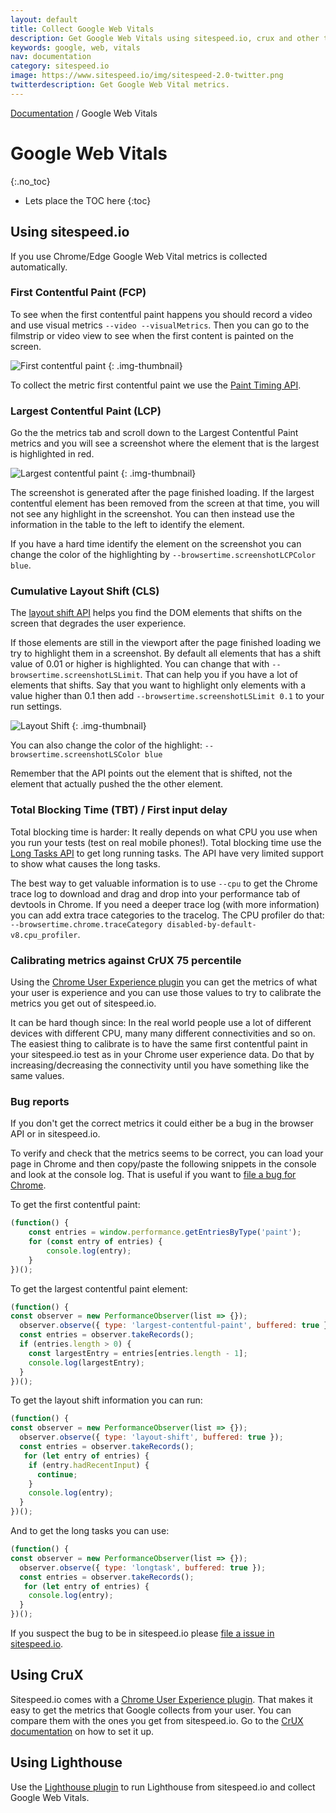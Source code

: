 ```yaml
---
layout: default
title: Collect Google Web Vitals
description: Get Google Web Vitals using sitespeed.io, crux and other tools.
keywords: google, web, vitals
nav: documentation
category: sitespeed.io
image: https://www.sitespeed.io/img/sitespeed-2.0-twitter.png
twitterdescription: Get Google Web Vital metrics.
---
```

[Documentation](/documentation/sitespeed.io/) / Google Web Vitals

# Google Web Vitals
{:.no_toc}

* Lets place the TOC here
{:toc}

## Using sitespeed.io
If you use Chrome/Edge Google Web Vital metrics is collected automatically.

### First Contentful Paint (FCP)

To see when the first contentful paint happens you should record a video and use visual metrics ```--video --visualMetrics```. Then you can go to the filmstrip or video view to see when the first content is painted on the screen.

![First contentful paint]({{site.baseurl}}/img/filmstrip-ls.jpg)
{: .img-thumbnail}

To collect the metric first contentful paint we use the [Paint Timing API](https://w3c.github.io/paint-timing/).

### Largest Contentful Paint (LCP)

Go the the metrics tab and scroll down to the Largest Contentful Paint metrics and you will see a screenshot where the element that is the largest is highlighted in red. 

![Largest contentful paint]({{site.baseurl}}/img/lcp-result.png)
{: .img-thumbnail}

The screenshot is generated after the page finished loading. If the largest contentful element has been removed from the screen at that time, you will not see any highlight in the screenshot. You can then instead use the information in the table to the left to identify the element.

If you have a hard time identify the element on the screenshot you can change the color of the highlighting by `--browsertime.screenshotLCPColor blue`.
### Cumulative Layout Shift (CLS)

The [layout shift API](https://wicg.github.io/layout-instability/) helps you find the DOM elements that shifts on the screen that degrades the user experience. 

If those elements are still in the viewport after the page finished loading we try to highlight them in a screenshot. By default all elements that has a shift value of 0.01 or higher is highlighted. You can change that with `--browsertime.screenshotLSLimit`. That can help you if you have a lot of elements that shifts. Say that you want to highlight only elements with a value higher than 0.1 then add `--browsertime.screenshotLSLimit 0.1` to your run settings.

![Layout Shift]({{site.baseurl}}/img/ls-result.png)
{: .img-thumbnail}

You can also change the color of the highlight: `--browsertime.screenshotLSColor blue`

Remember that the  API points out the element that is shifted, not the element that actually pushed the the other element.

### Total Blocking Time (TBT) / First input delay
Total blocking time is harder: It really depends on what CPU you use when you run your tests (test on real mobile phones!). Total blocking time use the [Long Tasks API](https://w3c.github.io/longtasks/) to get long running tasks. The API have very limited support to show what causes the long tasks. 

The best way to get valuable information is to use `--cpu` to get the Chrome trace log to download and drag and drop into your performance tab of devtools in Chrome. If you need a deeper trace log (with more information) you can add extra trace categories to the tracelog. The CPU profiler do that:  `--browsertime.chrome.traceCategory disabled-by-default-v8.cpu_profiler`.

### Calibrating metrics against CrUX 75 percentile
Using the [Chrome User Experience plugin](/documentation/sitespeed.io/crux/) you can get the metrics of what your user is experience and you can use those values to try to calibrate the metrics you get out of sitespeed.io. 

It can be hard though since: In the real world people use a lot of different devices with different CPU, many many different connectivities and so on. The easiest thing to calibrate is to have the same first contentful paint in your sitespeed.io test as in your Chrome user experience data. Do that by increasing/decreasing the connectivity until you have something like the same values.
### Bug reports
If you don't get the correct metrics it could either be a bug in the browser API or in sitespeed.io.

To verify and check that the metrics seems to be correct, you can load your page in Chrome and then copy/paste the following snippets in the console and look at the console log. That is useful if you want to [file a bug for Chrome](https://bugs.chromium.org/p/chromium/issues/entry).


To get the first contentful paint:

~~~javascript
(function() {
    const entries = window.performance.getEntriesByType('paint');
    for (const entry of entries) {
        console.log(entry);
    }
})();
~~~

To get the largest contentful paint element:

~~~javascript
(function() {
const observer = new PerformanceObserver(list => {});
  observer.observe({ type: 'largest-contentful-paint', buffered: true });
  const entries = observer.takeRecords();
  if (entries.length > 0) {
    const largestEntry = entries[entries.length - 1];
    console.log(largestEntry);
  }
})();
~~~

To get the layout shift information you can run:

~~~javascript
(function() {
const observer = new PerformanceObserver(list => {});
  observer.observe({ type: 'layout-shift', buffered: true });
  const entries = observer.takeRecords();
   for (let entry of entries) {
    if (entry.hadRecentInput) {
      continue;
    } 
    console.log(entry);
  }
})();
~~~


And to get the long tasks you can use:

~~~javascript
(function() {
const observer = new PerformanceObserver(list => {});
  observer.observe({ type: 'longtask', buffered: true });
  const entries = observer.takeRecords();
   for (let entry of entries) {
    console.log(entry);
  }
})();
~~~

If you suspect the bug to be in sitespeed.io please [file a issue in sitespeed.io](https://github.com/sitespeedio/sitespeed.io/issues).
## Using CruX
Sitespeed.io comes with a [Chrome User Experience plugin](/documentation/sitespeed.io/crux/). That makes it easy to get the metrics that Google collects from your user. You can compare them with the ones you get from  sitespeed.io. Go to the [CrUX documentation](/documentation/sitespeed.io/crux/) on how to set it up.

## Using Lighthouse
Use the [Lighthouse plugin](/documentation/sitespeed.io/lighthouse/) to run Lighthouse from sitespeed.io and collect Google Web Vitals.